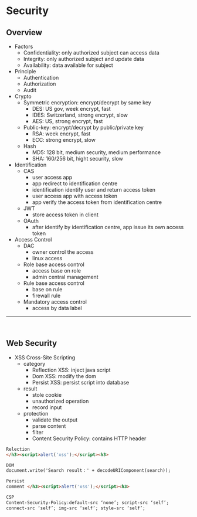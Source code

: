# Security

## Overview
- Factors
    - Confidentiality: only authorized subject can access data
    - Integrity: only authorized subject and update data
    - Availability: data available for subject
 - Principle
    + Authentication
    + Authorization
    + Audit
- Crypto
    + Symmetric encryption: encrypt/decrypt by same key
        + DES: US gov, week encrypt, fast
        + IDES: Switzerland, strong encrypt, slow
        + AES: US, strong encrypt, fast
    + Public-key: encrypt/decrypt by public/private key
        + RSA: week encrypt, fast
        + ECC: strong encrypt, slow
    + Hash
        + MD5: 128 bit, medium security, medium performance
        + SHA: 160/256 bit, hight security, slow
- Identification
    + CAS
        + user access app
        + app redirect to identification centre
        + identification identify user and return access token
        + user access app with access token
        + app verify the access token from identification centre
    + JWT
        + store access token in client
    + OAuth
        + after identify by identification centre, app issue its own access token
- Access Control
    + DAC
        + owner control the access
        + linux access
    + Role base access control
        + access base on role
        + admin central management
    + Rule base access control
        + base on rule
        + firewall rule
    + Mandatory access control
        + access by data label
***


​        
## Web Security
- XSS Cross-Site Scripting
    + category
        + Reflection XSS: inject java script
        + Dom XSS: modify the dom
        + Persist XSS: persist script into database
    + result
        + stole cookie
        + unauthorized operation
        + record input
    + protection
        + validate the output
        + parse content
        + filter
        + Content Security Policy: contains HTTP header
```html
Relection 
</h3><script>alert('xss');</script><h3>

DOM
document.write('Search result：' + decodeURIComponent(search));

Persist 
comment </h3><script>alert('xss');</script><h3>

CSP
Content-Security-Policy:default-src ‘none’; script-src ‘self’; 
connect-src ‘self’; img-src ‘self’; style-src ‘self’;
```
